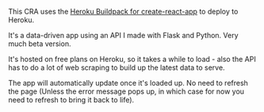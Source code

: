 This CRA uses the [Heroku Buildpack for create-react-app](https://github.com/mars/create-react-app-buildpack) to deploy to Heroku. 

It's a data-driven app using an API I made with Flask and Python. Very much beta version.

It's hosted on free plans on Heroku, so it takes a while to load - also the API has to do a lot of web scraping to build up the latest data to serve.

The app will automatically update once it's loaded up. No need to refresh the page (Unless the error message pops up, in which case for now you need to refresh to bring it back to life).